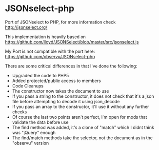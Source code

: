 JSONselect-php
==============

Port of JSONselect to PHP, for more information check http://jsonselect.org/ 


This implementation is heavily based on https://github.com/lloyd/JSONSelect/blob/master/src/jsonselect.js

My Port is not compatible with the port here: https://github.com/observu/JSONselect-php

There are some critical differences in that I've done the following:
- Upgraded the code to PHP5
- Added protected/public access to members
- Code Cleanups
- The constructor now takes the document to use
- If you pass a string to the constructor, it does not check that it's a json file before attempting to decode it using json_decode
- If you pass an array to the constructor, it'll use it without any further checks
- Of course the last two points aren't perfect, I'm open for mods that validate the data before use
- The find method was added, it's a clone of "match" which I didnt think was "jQuery" enough
- The find/match methods take the selector, not the document as in the "observu" version